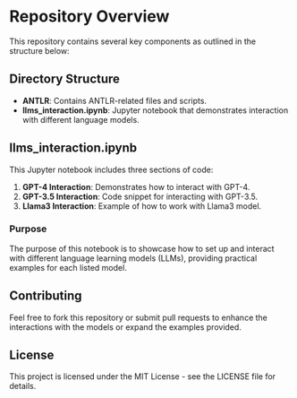 # Repository Overview

This repository contains several key components as outlined in the structure below:

## Directory Structure

- **ANTLR**: Contains ANTLR-related files and scripts.
- **llms_interaction.ipynb**: Jupyter notebook that demonstrates interaction with different language models.

## llms_interaction.ipynb

This Jupyter notebook includes three sections of code:
1. **GPT-4 Interaction**: Demonstrates how to interact with GPT-4.
2. **GPT-3.5 Interaction**: Code snippet for interacting with GPT-3.5.
3. **Llama3 Interaction**: Example of how to work with Llama3 model.

### Purpose

The purpose of this notebook is to showcase how to set up and interact with different language learning models (LLMs), providing practical examples for each listed model.

## Contributing

Feel free to fork this repository or submit pull requests to enhance the interactions with the models or expand the examples provided.

## License

This project is licensed under the MIT License - see the LICENSE file for details.
